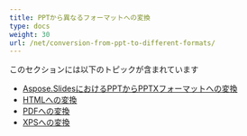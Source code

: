 ```yaml
---
title: PPTから異なるフォーマットへの変換
type: docs
weight: 30
url: /net/conversion-from-ppt-to-different-formats/
---
```


このセクションには以下のトピックが含まれています

- [Aspose.SlidesにおけるPPTからPPTXフォーマットへの変換](/slides/net/conversion-from-ppt-to-pptx-format-in-aspose-slides/)
- [HTMLへの変換](/slides/net/conversion-to-html/)
- [PDFへの変換](/slides/net/conversion-to-pdf/)
- [XPSへの変換](/slides/net/conversion-to-xps/)